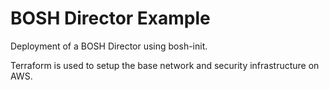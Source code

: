 BOSH Director Example
==========================

Deployment of a BOSH Director using bosh-init.

Terraform is used to setup the base network and security infrastructure on AWS.
